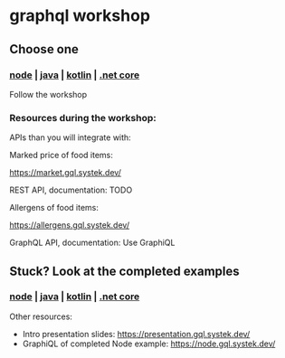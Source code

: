 # graphql workshop

## Choose one

### [node](/1_starter/node) | [java](/1_starter/java) | [kotlin](/1_starter/kotlin) | [.net core](/1_starter/core)

Follow the workshop

### Resources during the workshop:

APIs than you will integrate with:

Marked price of food items:

https://market.gql.systek.dev/

REST API, documentation: TODO

Allergens of food items:

https://allergens.gql.systek.dev/

GraphQL API, documentation: Use GraphiQL

## Stuck? Look at the completed examples

### [node](/2_examples/node) | [java](/2_examples/java) | [kotlin](/2_examples/kotlin) | [.net core](/2_examples/core)

Other resources:

* Intro presentation slides: https://presentation.gql.systek.dev/
* GraphiQL of completed Node example: https://node.gql.systek.dev/
